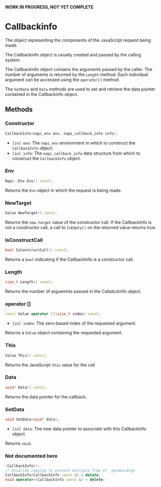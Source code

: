 **WORK IN PROGRESS, NOT YET COMPLETE**

# Callbackinfo

The object representing the components of the JavaScript request being made.

The Callbackinfo object is usually created and passed by the calling system.

The Callbackinfo object contains the arguments passed by the caller. The number of arguments is returned by the `Length` method. Each individual argument can be accessed using the `operator[]` method.

The `SetData` and `Data` methods are used to set and retrieve the data pointer contained in the Callbackinfo object.

## Methods

### Constructor

```cpp
CallbackInfo(napi_env env, napi_callback_info info);
```

- `[in] env`: The `napi_env` environment in which to construct the `CallbackInfo` object.
- `[in] info`: The `napi_callback_info` data structure from which to construct the `CallbackInfo` object.

### Env

```cpp
Napi::Env Env() const;
```

Returns the `Env` object in which the request is being made.

### NewTarget

```cpp
Value NewTarget() const;
```

Returns the `new.target` value of the constructor call. If the CallbackInfo is not a constructor call, a call to `IsEmpty()` on the returned value returns true.

### IsConstructCall

```cpp
bool IsConstructCall() const;
```

Returns a `bool` indicating if the CallbackInfo is a constructor call.

### Length

```cpp
size_t Length() const;
```

Returns the number of arguemnts passed in the Callabckinfo object.

### operator []

```cpp
const Value operator [](size_t index) const;
```

- `[in] index`: The zero-based index of the requested argument.

Returns a `Value` object containing the requested argument.

### This

```cpp
Value This() const;
```

Returns the JavaScript `this` value for the call

### Data

```cpp
void* Data() const;
```

Returns the data pointer for the callback.

### SetData

```cpp
void SetData(void* data);
```

- `[in] data`: The new data pointer to associate with this Callbackinfo object.

Returns `void`.

### Not documented here

```cpp
~CallbackInfo();
// Disallow copying to prevent multiple free of _dynamicArgs
CallbackInfo(CallbackInfo const &) = delete;
void operator=(CallbackInfo const &) = delete;
```
